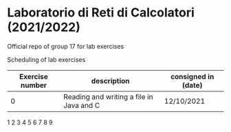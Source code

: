# Laboratorio di Reti di Calcolatori (2021/2022)
Official repo of group 17 for lab exercises

Scheduling of lab exercises

Exercise number | description | consigned in (date) 
----------------|-------------|--------------------
0 | Reading and writing a file in Java and C | 12/10/2021
1
2
3
4
5
6
7
8
9

